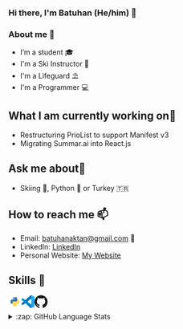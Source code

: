 ### Hi there, I'm Batuhan (He/him) 👋

### About me 🔭
- I’m a student 🎓 
- I'm a Ski Instructor 🎿 
- I'm a Lifeguard ⛱
- I'm a Programmer 💻

## What I am currently working on🌱 
- Restructuring PrioList to support Manifest v3
- Migrating Summar.ai into React.js

## Ask me about💬
- Skiing 🎿, Python 🐍 or Turkey <span>&#x1F1F9;&#x1F1F7;</span>

## How to reach me 📫 
- Email: batuhanaktan@gmail.com 📧
- LinkedIn: <a href="https://ca.linkedin.com/in/batuhan-aktan-9385ba198?trk=people-guest_people_search-card">LinkedIn</a>
- Personal Website: <a href="http://batuhanaktan.com">My Website</a>
## Skills 🤹‍
<img align="left" alt="Python" width="26px" src="https://raw.githubusercontent.com/github/explore/78df643247d429f6cc873026c0622819ad797942/topics/python/python.png" />
<img align="left" alt="Visual Studio Code" width="26px" src="https://raw.githubusercontent.com/github/explore/80688e429a7d4ef2fca1e82350fe8e3517d3494d/topics/visual-studio-code/visual-studio-code.png" />
<img align="left" alt="GitHub" width="26px" src="https://raw.githubusercontent.com/github/explore/78df643247d429f6cc873026c0622819ad797942/topics/github/github.png" />
<br/>
<br/>
<details>
  <summary>:zap: GitHub Language Stats</summary>
  
  [![Top Langs](https://github-readme-stats.vercel.app/api/top-langs/?username=BatuhanAktan&layout=compact)](https://github.com/anuraghazra/github-readme-stats)
</details>



<!--START_SECTION:waka-->
<!--END_SECTION:waka-->
